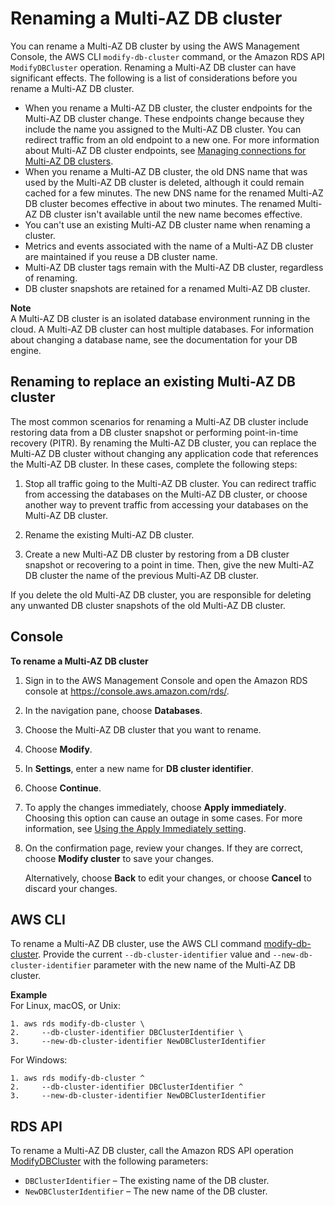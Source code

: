 # Renaming a Multi\-AZ DB cluster<a name="multi-az-db-cluster-rename"></a>

You can rename a Multi\-AZ DB cluster by using the AWS Management Console, the AWS CLI `modify-db-cluster` command, or the Amazon RDS API `ModifyDBCluster` operation\. Renaming a Multi\-AZ DB cluster can have significant effects\. The following is a list of considerations before you rename a Multi\-AZ DB cluster\.
+ When you rename a Multi\-AZ DB cluster, the cluster endpoints for the Multi\-AZ DB cluster change\. These endpoints change because they include the name you assigned to the Multi\-AZ DB cluster\. You can redirect traffic from an old endpoint to a new one\. For more information about Multi\-AZ DB cluster endpoints, see [Managing connections for Multi\-AZ DB clusters](multi-az-db-clusters-concepts.md#multi-az-db-clusters-concepts-connection-management)\.
+ When you rename a Multi\-AZ DB cluster, the old DNS name that was used by the Multi\-AZ DB cluster is deleted, although it could remain cached for a few minutes\. The new DNS name for the renamed Multi\-AZ DB cluster becomes effective in about two minutes\. The renamed Multi\-AZ DB cluster isn't available until the new name becomes effective\.
+ You can't use an existing Multi\-AZ DB cluster name when renaming a cluster\.
+ Metrics and events associated with the name of a Multi\-AZ DB cluster are maintained if you reuse a DB cluster name\.
+ Multi\-AZ DB cluster tags remain with the Multi\-AZ DB cluster, regardless of renaming\.
+ DB cluster snapshots are retained for a renamed Multi\-AZ DB cluster\.

**Note**  
A Multi\-AZ DB cluster is an isolated database environment running in the cloud\. A Multi\-AZ DB cluster can host multiple databases\. For information about changing a database name, see the documentation for your DB engine\.

## Renaming to replace an existing Multi\-AZ DB cluster<a name="multi-az-db-cluster-rename-to-replace"></a>

The most common scenarios for renaming a Multi\-AZ DB cluster include restoring data from a DB cluster snapshot or performing point\-in\-time recovery \(PITR\)\. By renaming the Multi\-AZ DB cluster, you can replace the Multi\-AZ DB cluster without changing any application code that references the Multi\-AZ DB cluster\. In these cases, complete the following steps: 

1. Stop all traffic going to the Multi\-AZ DB cluster\. You can redirect traffic from accessing the databases on the Multi\-AZ DB cluster, or choose another way to prevent traffic from accessing your databases on the Multi\-AZ DB cluster\. 

1. Rename the existing Multi\-AZ DB cluster\.

1. Create a new Multi\-AZ DB cluster by restoring from a DB cluster snapshot or recovering to a point in time\. Then, give the new Multi\-AZ DB cluster the name of the previous Multi\-AZ DB cluster\.

If you delete the old Multi\-AZ DB cluster, you are responsible for deleting any unwanted DB cluster snapshots of the old Multi\-AZ DB cluster\.

## Console<a name="multi-az-db-cluster-rename.CON"></a>

**To rename a Multi\-AZ DB cluster**

1. Sign in to the AWS Management Console and open the Amazon RDS console at [https://console\.aws\.amazon\.com/rds/](https://console.aws.amazon.com/rds/)\.

1. In the navigation pane, choose **Databases**\.

1. Choose the Multi\-AZ DB cluster that you want to rename\.

1. Choose **Modify**\.

1. In **Settings**, enter a new name for **DB cluster identifier**\.

1. Choose **Continue**\.

1. To apply the changes immediately, choose **Apply immediately**\. Choosing this option can cause an outage in some cases\. For more information, see [Using the Apply Immediately setting](modify-multi-az-db-cluster.md#modify-multi-az-db-cluster-apply-immediately)\. 

1. On the confirmation page, review your changes\. If they are correct, choose **Modify cluster** to save your changes\.

   Alternatively, choose **Back** to edit your changes, or choose **Cancel** to discard your changes\.

## AWS CLI<a name="multi-az-db-cluster-rename.CLI"></a>

To rename a Multi\-AZ DB cluster, use the AWS CLI command [ modify\-db\-cluster](https://docs.aws.amazon.com/cli/latest/reference/rds/modify-db-cluster.html)\. Provide the current `--db-cluster-identifier` value and `--new-db-cluster-identifier` parameter with the new name of the Multi\-AZ DB cluster\.

**Example**  
For Linux, macOS, or Unix:  

```
1. aws rds modify-db-cluster \
2.     --db-cluster-identifier DBClusterIdentifier \
3.     --new-db-cluster-identifier NewDBClusterIdentifier
```
For Windows:  

```
1. aws rds modify-db-cluster ^
2.     --db-cluster-identifier DBClusterIdentifier ^
3.     --new-db-cluster-identifier NewDBClusterIdentifier
```

## RDS API<a name="multi-az-db-cluster-rename.API"></a>

To rename a Multi\-AZ DB cluster, call the Amazon RDS API operation [ ModifyDBCluster](https://docs.aws.amazon.com/AmazonRDS/latest/APIReference/API_ModifyDBCluster.html) with the following parameters:
+ `DBClusterIdentifier` – The existing name of the DB cluster\.
+ `NewDBClusterIdentifier` – The new name of the DB cluster\.